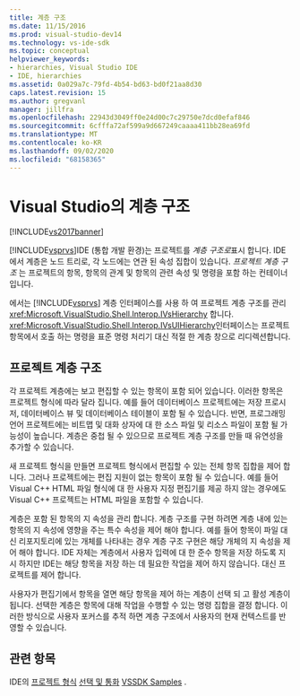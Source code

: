 ```yaml
---
title: 계층 구조
ms.date: 11/15/2016
ms.prod: visual-studio-dev14
ms.technology: vs-ide-sdk
ms.topic: conceptual
helpviewer_keywords:
- hierarchies, Visual Studio IDE
- IDE, hierarchies
ms.assetid: 0a029a7c-79fd-4b54-bd63-bd0f21aa8d30
caps.latest.revision: 15
ms.author: gregvanl
manager: jillfra
ms.openlocfilehash: 22943d3049ff0e24d00c7c29750e7dcd0efaf846
ms.sourcegitcommit: 6cfffa72af599a9d667249caaaa411bb28ea69fd
ms.translationtype: MT
ms.contentlocale: ko-KR
ms.lasthandoff: 09/02/2020
ms.locfileid: "68158365"
---
```

# <a name="hierarchies-in-visual-studio"></a>Visual Studio의 계층 구조
[!INCLUDE[vs2017banner](../../includes/vs2017banner.md)]

[!INCLUDE[vsprvs](../../includes/vsprvs-md.md)]IDE (통합 개발 환경)는 프로젝트를 *계층 구조로*표시 합니다. IDE에서 계층은 노드 트리로, 각 노드에는 연관 된 속성 집합이 있습니다. *프로젝트 계층 구조* 는 프로젝트의 항목, 항목의 관계 및 항목의 관련 속성 및 명령을 포함 하는 컨테이너입니다.

 에서는 [!INCLUDE[vsprvs](../../includes/vsprvs-md.md)] 계층 인터페이스를 사용 하 여 프로젝트 계층 구조를 관리 <xref:Microsoft.VisualStudio.Shell.Interop.IVsHierarchy> 합니다. <xref:Microsoft.VisualStudio.Shell.Interop.IVsUIHierarchy>인터페이스는 프로젝트 항목에서 호출 하는 명령을 표준 명령 처리기 대신 적절 한 계층 창으로 리디렉션합니다.

## <a name="project-hierarchies"></a>프로젝트 계층 구조
 각 프로젝트 계층에는 보고 편집할 수 있는 항목이 포함 되어 있습니다. 이러한 항목은 프로젝트 형식에 따라 달라 집니다. 예를 들어 데이터베이스 프로젝트에는 저장 프로시저, 데이터베이스 뷰 및 데이터베이스 테이블이 포함 될 수 있습니다. 반면, 프로그래밍 언어 프로젝트에는 비트맵 및 대화 상자에 대 한 소스 파일 및 리소스 파일이 포함 될 가능성이 높습니다. 계층은 중첩 될 수 있으므로 프로젝트 계층 구조를 만들 때 유연성을 추가할 수 있습니다.

 새 프로젝트 형식을 만들면 프로젝트 형식에서 편집할 수 있는 전체 항목 집합을 제어 합니다. 그러나 프로젝트에는 편집 지원이 없는 항목이 포함 될 수 있습니다. 예를 들어 Visual C++ HTML 파일 형식에 대 한 사용자 지정 편집기를 제공 하지 않는 경우에도 Visual C++ 프로젝트는 HTML 파일을 포함할 수 있습니다.

 계층은 포함 된 항목의 지 속성을 관리 합니다. 계층 구조를 구현 하려면 계층 내에 있는 항목의 지 속성에 영향을 주는 특수 속성을 제어 해야 합니다. 예를 들어 항목이 파일 대신 리포지토리에 있는 개체를 나타내는 경우 계층 구조 구현은 해당 개체의 지 속성을 제어 해야 합니다. IDE 자체는 계층에서 사용자 입력에 대 한 준수 항목을 저장 하도록 지시 하지만 IDE는 해당 항목을 저장 하는 데 필요한 작업을 제어 하지 않습니다. 대신 프로젝트를 제어 합니다.

 사용자가 편집기에서 항목을 열면 해당 항목을 제어 하는 계층이 선택 되 고 활성 계층이 됩니다. 선택한 계층은 항목에 대해 작업을 수행할 수 있는 명령 집합을 결정 합니다. 이러한 방식으로 사용자 포커스를 추적 하면 계층 구조에서 사용자의 현재 컨텍스트를 반영할 수 있습니다.

## <a name="see-also"></a>관련 항목
 IDE의 [프로젝트 형식](../../extensibility/internals/project-types.md) [선택 및 통화](../../extensibility/internals/selection-and-currency-in-the-ide.md) [VSSDK Samples](../../misc/vssdk-samples.md) .
